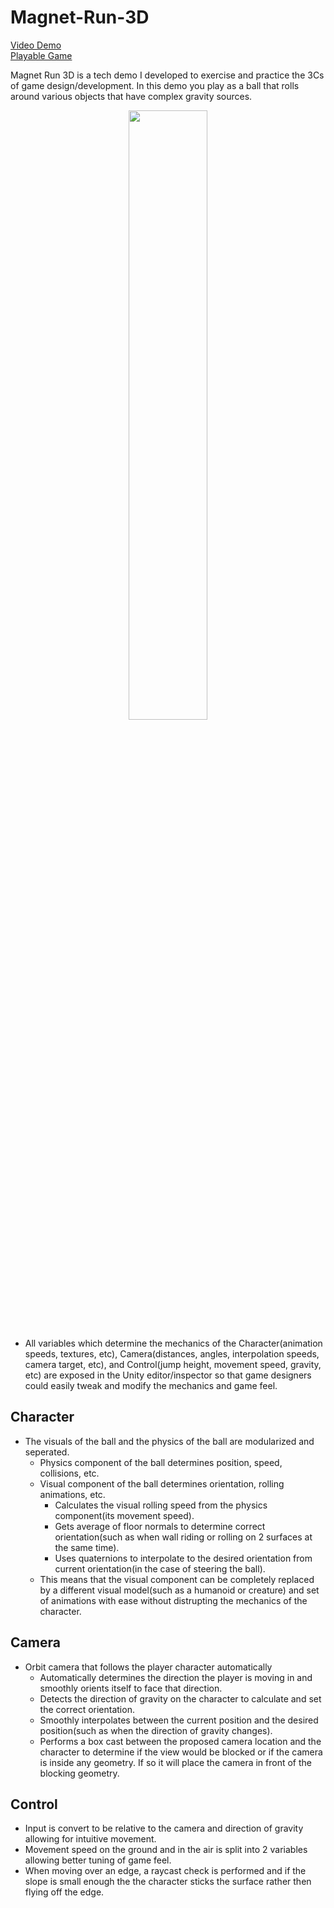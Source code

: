 # Magnet-Run-3D

[Video Demo](https://www.youtube.com/watch?v=FrG3asgh3Uo)  
[Playable Game](https://tradam.itch.io/magnet-run-3d)  

Magnet Run 3D is a tech demo I developed to exercise and practice the 3Cs of game design/development.
In this demo you play as a ball that rolls around various objects that have complex gravity sources.

<p align="center">
  <img src="https://user-images.githubusercontent.com/11139432/213840115-59413e96-1c22-4229-aada-c59ec042fc1f.png" width="50%"/>
</p>

- All variables which determine the mechanics of the Character(animation speeds, textures, etc), Camera(distances, angles, interpolation speeds, camera target, etc), and Control(jump height, movement speed, gravity, etc) are exposed in the Unity editor/inspector so that game designers could easily tweak and modify the mechanics and game feel.

## Character
- The visuals of the ball and the physics of the ball are modularized and seperated.
  - Physics component of the ball determines position, speed, collisions, etc.
  - Visual component of the ball determines orientation, rolling animations, etc.
    - Calculates the visual rolling speed from the physics component(its movement speed).
    - Gets average of floor normals to determine correct orientation(such as when wall riding or rolling on 2 surfaces at the same time).
    - Uses quaternions to interpolate to the desired orientation from current orientation(in the case of steering the ball).
  - This means that the visual component can be completely replaced by a different visual model(such as a humanoid or creature) and set of animations with ease without distrupting the mechanics of the character.

## Camera
- Orbit camera that follows the player character automatically
  - Automatically determines the direction the player is moving in and smoothly orients itself to face that direction.
  - Detects the direction of gravity on the character to calculate and set the correct orientation.
  - Smoothly interpolates between the current position and the desired position(such as when the direction of gravity changes).
  - Performs a box cast between the proposed camera location and the character to determine if the view would be blocked or if the camera is inside any geometry. If so it will place the camera in front of the blocking geometry.

## Control
  - Input is convert to be relative to the camera and direction of gravity allowing for intuitive movement.
  - Movement speed on the ground and in the air is split into 2 variables allowing better tuning of game feel.
  - When moving over an edge, a raycast check is performed and if the slope is small enough the the character sticks the surface rather then flying off the edge.
